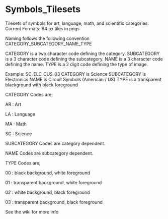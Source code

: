 # Symbols_Tilesets
Tilesets of symbols for art, language, math, and scientific categories. 
Current Formats:  64 px tiles in pngs

Naming follows the following convention
CATEGORY_SUBCATEGORY_NAME_TYPE


CATEGORY is a two character code defining the category.
SUBCATEGORY is a 3 character code defining the subcategory.
NAME is a 3 character code defining the name.
TYPE is a 2 digit code defining the type of image.

Example: SC_ELC_CUS_03
CATEGORY is Science
SUBCATEGORY is Electronics
NAME is Circuit Symbols (American / US)
TYPE is a transparent blackground with black foreground 

CATEGORY Codes are;

AR : Art

LA : Language

MA : Math

SC : Science

SUBCATEGORY Codes are category dependent.

NAME Codes are subcategory dependent.

TYPE Codes are;

00 : black background, white foreground

01 : transparent background, white foreground

02 : white background, black foreground

03 : transparent background, black foreground

See the wiki for more info
